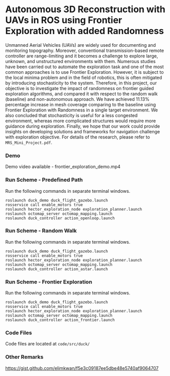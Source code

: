 # Autonomous 3D Reconstruction with UAVs in ROS using Frontier Exploration with added Randomness
Unmanned Aerial Vehicles (UAVs) are widely used for documenting and monitoring topography. Moreover, conventional transmission-based remote controller are range-limiting and it becomes a challenge to explore large, unknown, and unstructured environments with them. Numerous studies have been carried out to automate the exploration task and one of the most common approaches is to use Frontier Exploration. However, it is subject to the local minima problem and in the field of robotics, this is often mitigated by introducing stochasticity to the system. Therefore, in this project, our objective is to investigate the impact of randomness on frontier guided exploration algorithms, and compared it with respect to the random walk (baseline) and non-autonomous approach. We have achieved 11.13% percentage increase in mesh coverage comparing to the baseline using Frontier Exploration with Randomness in a single target environment. We also concluded that stochasticity is useful for a less congested environment, whereas more complicated structures would require more guidance during exploration. Finally, we hope that our work could provide insights on developing solutions and frameworks for navigation challenge with exploration objective. For details of the research, please refer to `MRS_Mini_Project.pdf`.

### Demo
Demo video available - frontier_exploration_demo.mp4

### Run Scheme - Predefined Path
Run the following commands in separate terminal windows. 
```
roslaunch duck_demo duck_flight_gazebo.launch
rosservice call enable_motors true
roslaunch hector_exploration_node exploration_planner.launch 
roslaunch octomap_server octomap_mapping.launch
roslaunch duck_controller action_openloop.launch
```

### Run Scheme - Random Walk
Run the following commands in separate terminal windows. 
```
roslaunch duck_demo duck_flight_gazebo.launch
rosservice call enable_motors true
roslaunch hector_exploration_node exploration_planner.launch 
roslaunch octomap_server octomap_mapping.launch
roslaunch duck_controller action_astar.launch
```

### Run Scheme - Frontier Exploration
Run the following commands in separate terminal windows. 
```
roslaunch duck_demo duck_flight_gazebo.launch
rosservice call enable_motors true
roslaunch hector_exploration_node exploration_planner.launch 
roslaunch octomap_server octomap_mapping.launch
roslaunch duck_controller action_frontier.launch
```

### Code Files
Code files are located at `code/src/duck/`


### Other Remarks
https://gist.github.com/elimkwan/f5e3c09187ee5dbe48e5740af9064707
